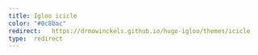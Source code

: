 ```yaml
---
title: Igloo icicle
color: "#0c8bac"
redirect:   https://drmowinckels.github.io/hugo-igloo/themes/icicle
type:  redirect
---
```


